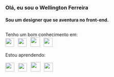 ### Olá, eu sou o Wellington Ferreira
#### Sou um designer que se aventura no front-end.
##
Tenho um bom conhecimento em: <br>
<img height="27em" src="https://cdn.jsdelivr.net/gh/devicons/devicon/icons/html5/html5-original.svg" />&nbsp;&nbsp;
<img height="27em" src="https://cdn.jsdelivr.net/gh/devicons/devicon/icons/css3/css3-original.svg" />&nbsp;&nbsp;
<img height="30em" src="https://cdn.jsdelivr.net/gh/devicons/devicon/icons/bootstrap/bootstrap-original.svg" />&nbsp;&nbsp;
<img height="28em" src="https://cdn.jsdelivr.net/gh/devicons/devicon/icons/wordpress/wordpress-plain.svg" />

Estou aprendendo: <br>

<img height="28em" src="https://cdn.jsdelivr.net/gh/devicons/devicon/icons/javascript/javascript-original.svg" />&nbsp;&nbsp;
<img height="27em" src="https://cdn.jsdelivr.net/gh/devicons/devicon/icons/css3/css3-original.svg" />&nbsp;&nbsp;
<img height="30em" src="https://cdn.jsdelivr.net/gh/devicons/devicon/icons/sass/sass-original.svg" />&nbsp;&nbsp;
<img height="28em" src="https://cdn.jsdelivr.net/gh/devicons/devicon/icons/github/github-original.svg" />

<!--
**wellfsilva/wellfsilva** is a ✨ _special_ ✨ repository because its `README.md` (this file) appears on your GitHub profile.

Here are some ideas to get you started:

- 🔭 I’m currently working on ...
- 🌱 I’m currently learning ...
- 👯 I’m looking to collaborate on ...
- 🤔 I’m looking for help with ...
- 💬 Ask me about ...
- 📫 How to reach me: ...
- 😄 Pronouns: ...
- ⚡ Fun fact: ...
-->
